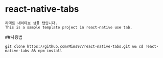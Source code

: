 # react-native-tabs
```
리액트 네이티브 샘플 탭입니다.
This is a sample template project in react-native use tab.
```
##사용법
```
git clone https://github.com/Mins97/react-native-tabs.git && cd react-native-tabs && npm install
```
